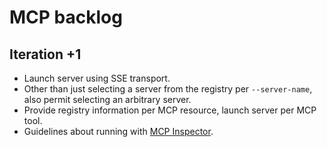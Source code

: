 # MCP backlog

## Iteration +1
- Launch server using SSE transport.
- Other than just selecting a server from the registry per `--server-name`,
  also permit selecting an arbitrary server.
- Provide registry information per MCP resource, launch server per MCP tool.
- Guidelines about running with [MCP Inspector].


[MCP Inspector]: https://github.com/modelcontextprotocol/inspector
